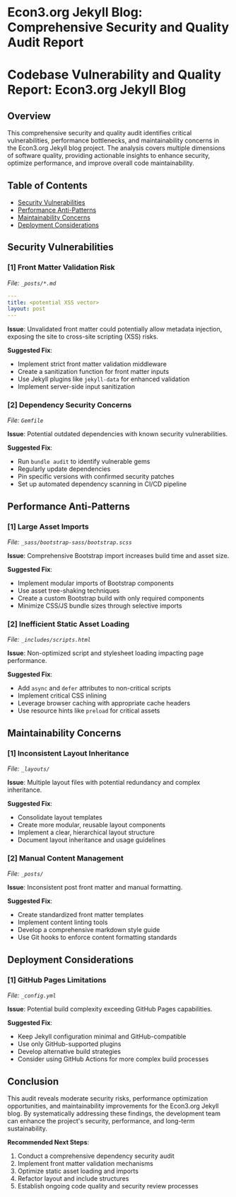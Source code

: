# Econ3.org Jekyll Blog: Comprehensive Security and Quality Audit Report

# Codebase Vulnerability and Quality Report: Econ3.org Jekyll Blog

## Overview

This comprehensive security and quality audit identifies critical vulnerabilities, performance bottlenecks, and maintainability concerns in the Econ3.org Jekyll blog project. The analysis covers multiple dimensions of software quality, providing actionable insights to enhance security, optimize performance, and improve overall code maintainability.

## Table of Contents
- [Security Vulnerabilities](#security-vulnerabilities)
- [Performance Anti-Patterns](#performance-anti-patterns)
- [Maintainability Concerns](#maintainability-concerns)
- [Deployment Considerations](#deployment-considerations)

## Security Vulnerabilities

### [1] Front Matter Validation Risk

_File: `_posts/*.md`_

```yaml
---
title: <potential XSS vector>
layout: post
---
```

**Issue**: Unvalidated front matter could potentially allow metadata injection, exposing the site to cross-site scripting (XSS) risks.

**Suggested Fix**:
- Implement strict front matter validation middleware
- Create a sanitization function for front matter inputs
- Use Jekyll plugins like `jekyll-data` for enhanced validation
- Implement server-side input sanitization

### [2] Dependency Security Concerns

_File: `Gemfile`_

**Issue**: Potential outdated dependencies with known security vulnerabilities.

**Suggested Fix**:
- Run `bundle audit` to identify vulnerable gems
- Regularly update dependencies
- Pin specific versions with confirmed security patches
- Set up automated dependency scanning in CI/CD pipeline

## Performance Anti-Patterns

### [1] Large Asset Imports

_File: `_sass/bootstrap-sass/bootstrap.scss`_

**Issue**: Comprehensive Bootstrap import increases build time and asset size.

**Suggested Fix**:
- Implement modular imports of Bootstrap components
- Use asset tree-shaking techniques
- Create a custom Bootstrap build with only required components
- Minimize CSS/JS bundle sizes through selective imports

### [2] Inefficient Static Asset Loading

_File: `_includes/scripts.html`_

**Issue**: Non-optimized script and stylesheet loading impacting page performance.

**Suggested Fix**:
- Add `async` and `defer` attributes to non-critical scripts
- Implement critical CSS inlining
- Leverage browser caching with appropriate cache headers
- Use resource hints like `preload` for critical assets

## Maintainability Concerns

### [1] Inconsistent Layout Inheritance

_File: `_layouts/`_

**Issue**: Multiple layout files with potential redundancy and complex inheritance.

**Suggested Fix**:
- Consolidate layout templates
- Create more modular, reusable layout components
- Implement a clear, hierarchical layout structure
- Document layout inheritance and usage guidelines

### [2] Manual Content Management

_File: `_posts/`_

**Issue**: Inconsistent post front matter and manual formatting.

**Suggested Fix**:
- Create standardized front matter templates
- Implement content linting tools
- Develop a comprehensive markdown style guide
- Use Git hooks to enforce content formatting standards

## Deployment Considerations

### [1] GitHub Pages Limitations

_File: `_config.yml`_

**Issue**: Potential build complexity exceeding GitHub Pages capabilities.

**Suggested Fix**:
- Keep Jekyll configuration minimal and GitHub-compatible
- Use only GitHub-supported plugins
- Develop alternative build strategies
- Consider using GitHub Actions for more complex build processes

## Conclusion

This audit reveals moderate security risks, performance optimization opportunities, and maintainability improvements for the Econ3.org Jekyll blog. By systematically addressing these findings, the development team can enhance the project's security, performance, and long-term sustainability.

**Recommended Next Steps**:
1. Conduct a comprehensive dependency security audit
2. Implement front matter validation mechanisms
3. Optimize static asset loading and imports
4. Refactor layout and include structures
5. Establish ongoing code quality and security review processes